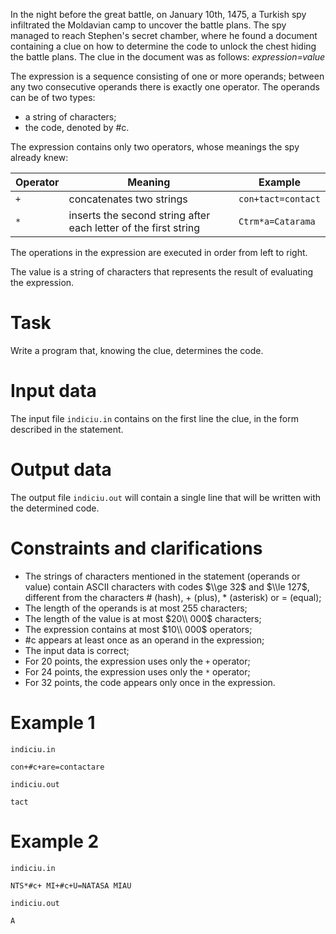In the night before the great battle, on January 10th, 1475, a Turkish spy infiltrated the Moldavian camp to uncover the battle plans. The spy managed to reach Stephen's secret chamber, where he found a document containing a clue on how to determine the code to unlock the chest hiding the battle plans. The clue in the document was as follows:
*expression=value*

The expression is a sequence consisting of one or more operands; between any two consecutive operands there is exactly one operator. The operands can be of two types:
* a string of characters;
* the code, denoted by #c.

The expression contains only two operators, whose meanings the spy already knew:

|Operator|Meaning|Example|
|--------|-------|-------|
|`+`     |concatenates two strings|`con+tact=contact`|
|`*`     |inserts the second string after each letter of the first string|`Ctrm*a=Catarama`|

The operations in the expression are executed in order from left to right.

The value is a string of characters that represents the result of evaluating the expression.

# Task

Write a program that, knowing the clue, determines the code.

# Input data

The input file `indiciu.in` contains on the first line the clue, in the form described in the statement.

# Output data

The output file `indiciu.out` will contain a single line that will be written with the determined code.

# Constraints and clarifications
* The strings of characters mentioned in the statement (operands or value) contain ASCII characters with codes  $\\ge 32$ and $\\le 127$, different from the characters # (hash), + (plus), * (asterisk) or = (equal);
* The length of the operands is at most $255$ characters;
* The length of the value is at most $20\\ 000$ characters;
* The expression contains at most $10\\ 000$ operators;
* #c appears at least once as an operand in the expression;
* The input data is correct;
* For $20$ points, the expression uses only the `+` operator;
* For $24$ points, the expression uses only the `*` operator;
* For $32$ points, the code appears only once in the expression.

# Example 1

`indiciu.in`
```text
con+#c+are=contactare
```

`indiciu.out`
```
tact
```

# Example 2

`indiciu.in`
```text
NTS*#c+ MI+#c+U=NATASA MIAU
```

`indiciu.out`
```
A
